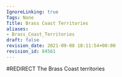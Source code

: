 ```yaml
---
IgnoreLinking: true
Tags: None
Title: Brass Coast Territories
aliases:
- Brass_Coast_Territories
draft: false
revision_date: 2021-09-08 18:11:54+00:00
revision_id: 84561
---
```


#REDIRECT The Brass Coast territories